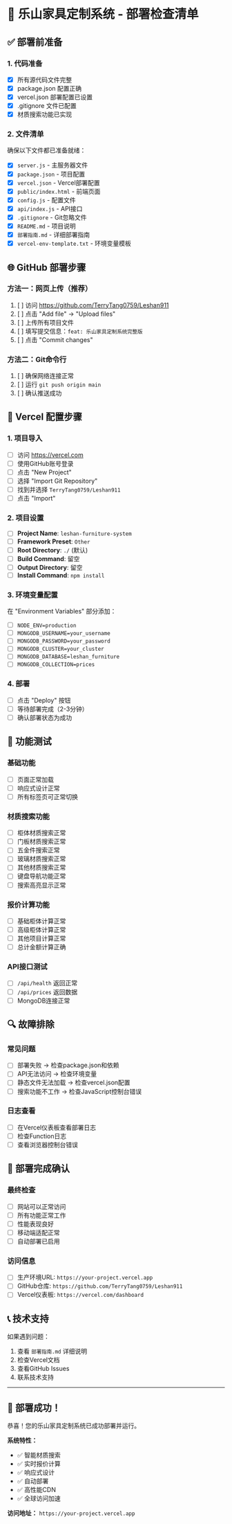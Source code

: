 # 🚀 乐山家具定制系统 - 部署检查清单

## ✅ 部署前准备

### 1. 代码准备
- [x] 所有源代码文件完整
- [x] package.json 配置正确
- [x] vercel.json 部署配置已设置
- [x] .gitignore 文件已配置
- [x] 材质搜索功能已实现

### 2. 文件清单
确保以下文件都已准备就绪：
- [x] `server.js` - 主服务器文件
- [x] `package.json` - 项目配置
- [x] `vercel.json` - Vercel部署配置
- [x] `public/index.html` - 前端页面
- [x] `config.js` - 配置文件
- [x] `api/index.js` - API接口
- [x] `.gitignore` - Git忽略文件
- [x] `README.md` - 项目说明
- [x] `部署指南.md` - 详细部署指南
- [x] `vercel-env-template.txt` - 环境变量模板

## 🌐 GitHub 部署步骤

### 方法一：网页上传（推荐）
1. [ ] 访问 https://github.com/TerryTang0759/Leshan911
2. [ ] 点击 "Add file" → "Upload files"
3. [ ] 上传所有项目文件
4. [ ] 填写提交信息：`feat: 乐山家具定制系统完整版`
5. [ ] 点击 "Commit changes"

### 方法二：Git命令行
1. [ ] 确保网络连接正常
2. [ ] 运行 `git push origin main`
3. [ ] 确认推送成功

## 🔧 Vercel 配置步骤

### 1. 项目导入
- [ ] 访问 https://vercel.com
- [ ] 使用GitHub账号登录
- [ ] 点击 "New Project"
- [ ] 选择 "Import Git Repository"
- [ ] 找到并选择 `TerryTang0759/Leshan911`
- [ ] 点击 "Import"

### 2. 项目设置
- [ ] **Project Name**: `leshan-furniture-system`
- [ ] **Framework Preset**: `Other`
- [ ] **Root Directory**: `./` (默认)
- [ ] **Build Command**: 留空
- [ ] **Output Directory**: 留空
- [ ] **Install Command**: `npm install`

### 3. 环境变量配置
在 "Environment Variables" 部分添加：
- [ ] `NODE_ENV=production`
- [ ] `MONGODB_USERNAME=your_username`
- [ ] `MONGODB_PASSWORD=your_password`
- [ ] `MONGODB_CLUSTER=your_cluster`
- [ ] `MONGODB_DATABASE=leshan_furniture`
- [ ] `MONGODB_COLLECTION=prices`

### 4. 部署
- [ ] 点击 "Deploy" 按钮
- [ ] 等待部署完成（2-3分钟）
- [ ] 确认部署状态为成功

## 🧪 功能测试

### 基础功能
- [ ] 页面正常加载
- [ ] 响应式设计正常
- [ ] 所有标签页可正常切换

### 材质搜索功能
- [ ] 柜体材质搜索正常
- [ ] 门板材质搜索正常
- [ ] 五金件搜索正常
- [ ] 玻璃材质搜索正常
- [ ] 其他材质搜索正常
- [ ] 键盘导航功能正常
- [ ] 搜索高亮显示正常

### 报价计算功能
- [ ] 基础柜体计算正常
- [ ] 高级柜体计算正常
- [ ] 其他项目计算正常
- [ ] 总计金额计算正确

### API接口测试
- [ ] `/api/health` 返回正常
- [ ] `/api/prices` 返回数据
- [ ] MongoDB连接正常

## 🔍 故障排除

### 常见问题
- [ ] 部署失败 → 检查package.json和依赖
- [ ] API无法访问 → 检查环境变量
- [ ] 静态文件无法加载 → 检查vercel.json配置
- [ ] 搜索功能不工作 → 检查JavaScript控制台错误

### 日志查看
- [ ] 在Vercel仪表板查看部署日志
- [ ] 检查Function日志
- [ ] 查看浏览器控制台错误

## 🎯 部署完成确认

### 最终检查
- [ ] 网站可以正常访问
- [ ] 所有功能正常工作
- [ ] 性能表现良好
- [ ] 移动端适配正常
- [ ] 自动部署已启用

### 访问信息
- [ ] 生产环境URL: `https://your-project.vercel.app`
- [ ] GitHub仓库: `https://github.com/TerryTang0759/Leshan911`
- [ ] Vercel仪表板: `https://vercel.com/dashboard`

## 📞 技术支持

如果遇到问题：
1. 查看 `部署指南.md` 详细说明
2. 检查Vercel文档
3. 查看GitHub Issues
4. 联系技术支持

---

## 🎉 部署成功！

恭喜！您的乐山家具定制系统已成功部署并运行。

**系统特性：**
- ✅ 智能材质搜索
- ✅ 实时报价计算
- ✅ 响应式设计
- ✅ 自动部署
- ✅ 高性能CDN
- ✅ 全球访问加速

**访问地址：** `https://your-project.vercel.app`
